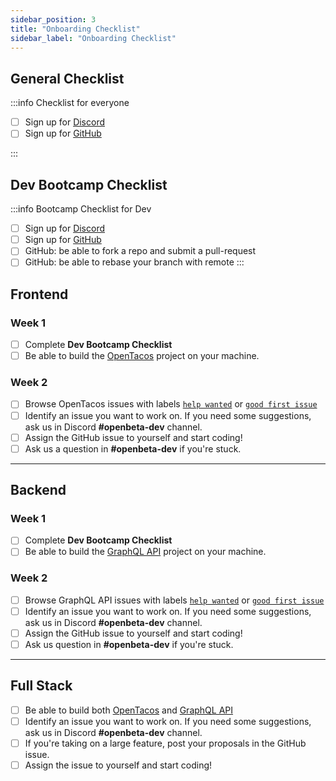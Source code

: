 ```yaml
---
sidebar_position: 3
title: "Onboarding Checklist"
sidebar_label: "Onboarding Checklist"
---
```

## General Checklist
:::info Checklist for everyone
- [ ] Sign up for [Discord](https://discord.gg/RFufzsqRmJ)
- [ ] Sign up for [GitHub](https://github.com/signup)

:::

## Dev Bootcamp Checklist
:::info Bootcamp Checklist for Dev
- [ ] Sign up for [Discord](https://discord.gg/RFufzsqRmJ)
- [ ] Sign up for [GitHub](https://github.com/signup)
- [ ] GitHub: be able to fork a repo and submit a pull-request
- [ ] GitHub: be able to rebase your branch with remote
:::

## Frontend
### Week 1
- [ ] Complete **Dev Bootcamp Checklist**
- [ ] Be able to build the [OpenTacos](https://github.com/openbeta/open-tacos) project on your machine.

### Week 2
- [ ] Browse OpenTacos issues with labels [`help wanted`](https://github.com/OpenBeta/open-tacos/issues?q=is%3Aissue+is%3Aopen+label%3A%22help+wanted%22) or [`good first issue`](https://github.com/OpenBeta/open-tacos/issues?q=is%3Aissue+is%3Aopen+label%3A%22good+first+issue%22)
- [ ] Identify an issue you want to work on.  If you need some suggestions,  ask us in Discord **#openbeta-dev** channel.
- [ ] Assign the GitHub issue to yourself and start coding!
- [ ] Ask us a question in **#openbeta-dev** if you're stuck.

---

## Backend
### Week 1
- [ ] Complete **Dev Bootcamp Checklist**
- [ ] Be able to build the [GraphQL API](https://github.com/OpenBeta/openbeta-graphql) project on your machine.

### Week 2
- [ ] Browse GraphQL API issues with labels [`help wanted`](https://github.com/OpenBeta/openbeta-graphql/issues?q=is%3Aissue+is%3Aopen+label%3A%22help+wanted%22) or [`good first issue`](https://github.com/OpenBeta/openbeta-graphql/issues?q=is%3Aissue+is%3Aopen+label%3A%22good+first+issue%22)
- [ ] Identify an issue you want to work on.  If you need some suggestions,  ask us in Discord **#openbeta-dev** channel.
- [ ] Assign the GitHub issue to yourself and start coding!
- [ ] Ask us question in **#openbeta-dev** if you're stuck.

---

## Full Stack
- [ ] Be able to build both [OpenTacos](https://github.com/openbeta/open-tacos) and [GraphQL API](https://github.com/OpenBeta/openbeta-graphql)
- [ ] Identify an issue you want to work on.  If you need some suggestions,  ask us in Discord **#openbeta-dev** channel.
- [ ] If you're taking on a large feature, post your proposals in the GitHub issue.
- [ ] Assign the issue to yourself and start coding!
